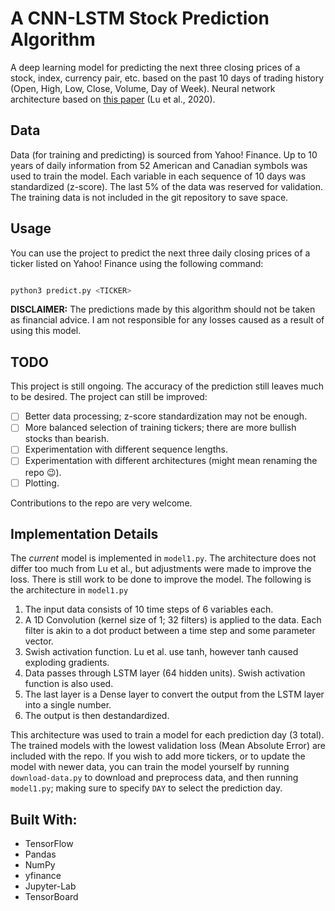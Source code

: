 # A CNN-LSTM Stock Prediction Algorithm

A deep learning model for predicting the next three closing prices of a stock, index, currency pair, etc. based on the past 10 days of trading history
(Open, High, Low, Close, Volume, Day of Week). Neural network architecture based on [this paper](https://doi.org/10.1155/2020/6622927) (Lu et al., 2020).


## Data

Data (for training and predicting) is sourced from Yahoo! Finance. Up to 10 years of daily information from 52 American and Canadian symbols was used to train the model. Each variable in each sequence of
10 days was standardized (z-score). The last 5% of the data was reserved for validation. The training data is not included in the git repository to save space. 


## Usage

You can use the project to predict the next three daily closing prices of a ticker listed on Yahoo! Finance using the following command:

```bash

python3 predict.py <TICKER>

```

**DISCLAIMER:** The predictions made by this algorithm should not be taken as financial advice. I am not responsible for any losses caused
as a result of using this model.

## TODO

This project is still ongoing. The accuracy of the prediction still leaves much to be desired. The project can still be improved:

 - [ ] Better data processing; z-score standardization may not be enough.
 - [ ] More balanced selection of training tickers; there are more bullish stocks than bearish.
 - [ ] Experimentation with different sequence lengths.
 - [ ] Experimentation with different architectures (might mean renaming the repo :wink:).
 - [ ] Plotting.

Contributions to the repo are very welcome.

## Implementation Details

The *current* model is implemented in `model1.py`. The architecture does not differ too much from Lu et al., but adjustments were made to improve the loss. There is still work to be done to improve the model. The following is the architecture in `model1.py`

 1. The input data consists of 10 time steps of 6 variables each.
 2. A 1D Convolution (kernel size of 1; 32 filters) is applied to the data. Each filter is akin to a dot product between a time step and some parameter vector.
 3. Swish activation function. Lu et al. use tanh, however tanh caused exploding gradients.
 4. Data passes through LSTM layer (64 hidden units). Swish activation function is also used.
 5. The last layer is a Dense layer to convert the output from the LSTM layer into a single number.
 6. The output is then destandardized.

This architecture was used to train a model for each prediction day (3 total). The trained models with the lowest validation loss (Mean Absolute Error) are included with the repo.
If you wish to add more tickers, or to update the model with newer data, you can train the model yourself by running `download-data.py` to download and preprocess data, and then running `model1.py`; making sure to specify `DAY` to select the prediction day.


## Built With:

 * TensorFlow
 * Pandas
 * NumPy
 * yfinance
 * Jupyter-Lab
 * TensorBoard

